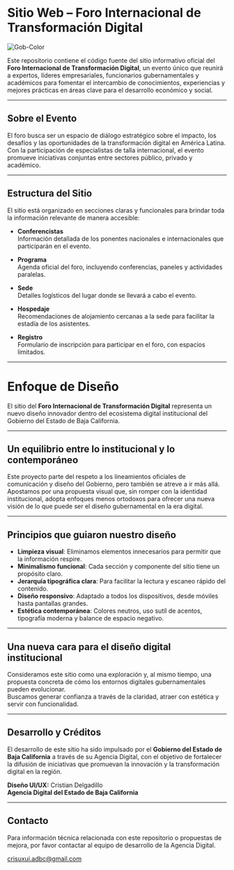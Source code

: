 # Sitio Web – Foro Internacional de Transformación Digital

![Gob-Color](https://github.com/user-attachments/assets/2c827c41-6b9e-4c83-bfb3-7ed4eccab97c)

Este repositorio contiene el código fuente del sitio informativo oficial del **Foro Internacional de Transformación Digital**, un evento único que reunirá a expertos, líderes empresariales, funcionarios gubernamentales y académicos para fomentar el intercambio de conocimientos, experiencias y mejores prácticas en áreas clave para el desarrollo económico y social.

---

## Sobre el Evento

El foro busca ser un espacio de diálogo estratégico sobre el impacto, los desafíos y las oportunidades de la transformación digital en América Latina. Con la participación de especialistas de talla internacional, el evento promueve iniciativas conjuntas entre sectores público, privado y académico.

---

## Estructura del Sitio

El sitio está organizado en secciones claras y funcionales para brindar toda la información relevante de manera accesible:

- **Conferencistas**  
  Información detallada de los ponentes nacionales e internacionales que participarán en el evento.

- **Programa**  
  Agenda oficial del foro, incluyendo conferencias, paneles y actividades paralelas.

- **Sede**  
  Detalles logísticos del lugar donde se llevará a cabo el evento.

- **Hospedaje**  
  Recomendaciones de alojamiento cercanas a la sede para facilitar la estadía de los asistentes.

- **Registro**  
  Formulario de inscripción para participar en el foro, con espacios limitados.

---

# Enfoque de Diseño

El sitio del **Foro Internacional de Transformación Digital** representa un nuevo diseño innovador dentro del ecosistema digital institucional del Gobierno del Estado de Baja California.

---

## Un equilibrio entre lo institucional y lo contemporáneo

Este proyecto parte del respeto a los lineamientos oficiales de comunicación y diseño del Gobierno, pero también se atreve a ir más allá. Apostamos por una propuesta visual que, sin romper con la identidad institucional, adopta enfoques menos ortodoxos para ofrecer una nueva visión de lo que puede ser el diseño gubernamental en la era digital.

---

## Principios que guiaron nuestro diseño

- **Limpieza visual**: Eliminamos elementos innecesarios para permitir que la información respire.
- **Minimalismo funcional**: Cada sección y componente del sitio tiene un propósito claro.
- **Jerarquía tipográfica clara**: Para facilitar la lectura y escaneo rápido del contenido.
- **Diseño responsivo**: Adaptado a todos los dispositivos, desde móviles hasta pantallas grandes.
- **Estética contemporánea**: Colores neutros, uso sutil de acentos, tipografía moderna y balance de espacio negativo.

---

## Una nueva cara para el diseño digital institucional

Consideramos este sitio como una exploración y, al mismo tiempo, una propuesta concreta de cómo los entornos digitales gubernamentales pueden evolucionar.  
Buscamos generar confianza a través de la claridad, atraer con estética y servir con funcionalidad.

---

## Desarrollo y Créditos

El desarrollo de este sitio ha sido impulsado por el **Gobierno del Estado de Baja California** a través de su Agencia Digital, con el objetivo de fortalecer la difusión de iniciativas que promuevan la innovación y la transformación digital en la región.

**Diseño UI/UX:** Cristian Delgadillo  
**Agencia Digital del Estado de Baja California**

---

## Contacto

Para información técnica relacionada con este repositorio o propuestas de mejora, por favor contactar al equipo de desarrollo de la Agencia Digital.

crisuxui.adbc@gmail.com
